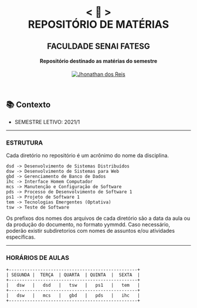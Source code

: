 <h1 align="center">
    < 📜 > <br>
REPOSITÓRIO DE MATÉRIAS
</h1>
    <h2 align="center">
    FACULDADE SENAI FATESG
    </h2>
<h4 align="center">
Repositório destinado as matérias do semestre
</h4>

<p align="center">
  <a href="https://github.com/jhonathandosreis">
    <img alt="Jhonathan dos Reis" src="https://img.shields.io/badge/Jhonathan dos Reis-M.4-blue">
  </a>
</p>
<br>

## 📚 Contexto

- SEMESTRE LETIVO: 2021/1

---

### ESTRUTURA

Cada diretório no repositório é um acrônimo do nome da disciplina.

```
dsd -> Desenvolvimento de Sistemas Distribuídos
dsw -> Desenvolvimento de Sistemas para Web
gbd -> Gerenciamento de Banco de Dados
ihc -> Interface Homem Computador
mcs -> Manutenção e Configuração de Software
pds -> Processo de Desenvolvimento de Software 1
ps1 -> Projeto de Software 1
tem -> Tecnologias Emergentes (Optativa)
tsw -> Teste de Software

```
 Os prefixos dos nomes dos arquivos de cada diretório são a data da aula ou da produção do documento, no formato yymmdd. Caso necessário, poderão existir subdiretorios com nomes de assuntos e/ou atividades específicas. 

---
### HORÁRIOS DE AULAS

```
+-------------------------------------------------+
| SEGUNDA |  TERÇA  | QUARTA  | QUINTA  |  SEXTA  |
+-------------------------------------------------+
|   dsw   |   dsd   |   tsw   |   ps1   |   tem   |
+-------------------------------------------------+
|   dsw   |   mcs   |   gbd   |   pds   |   ihc   |
+-------------------------------------------------+
```
